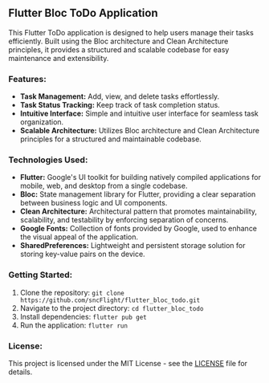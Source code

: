 ## Flutter Bloc ToDo Application

This Flutter ToDo application is designed to help users manage their tasks efficiently. Built using the Bloc architecture and Clean Architecture principles, it provides a structured and scalable codebase for easy maintenance and extensibility.

### Features:

- **Task Management:** Add, view, and delete tasks effortlessly.
- **Task Status Tracking:** Keep track of task completion status.
- **Intuitive Interface:** Simple and intuitive user interface for seamless task organization.
- **Scalable Architecture:** Utilizes Bloc architecture and Clean Architecture principles for a structured and maintainable codebase.

### Technologies Used:

- **Flutter:** Google's UI toolkit for building natively compiled applications for mobile, web, and desktop from a single codebase.
- **Bloc:** State management library for Flutter, providing a clear separation between business logic and UI components.
- **Clean Architecture:** Architectural pattern that promotes maintainability, scalability, and testability by enforcing separation of concerns.
- **Google Fonts:** Collection of fonts provided by Google, used to enhance the visual appeal of the application.
- **SharedPreferences:** Lightweight and persistent storage solution for storing key-value pairs on the device.

### Getting Started:

1. Clone the repository: `git clone https://github.com/sncFlight/flutter_bloc_todo.git`
2. Navigate to the project directory: `cd flutter_bloc_todo`
3. Install dependencies: `flutter pub get`
4. Run the application: `flutter run`

### License:

This project is licensed under the MIT License - see the [LICENSE](LICENSE) file for details.